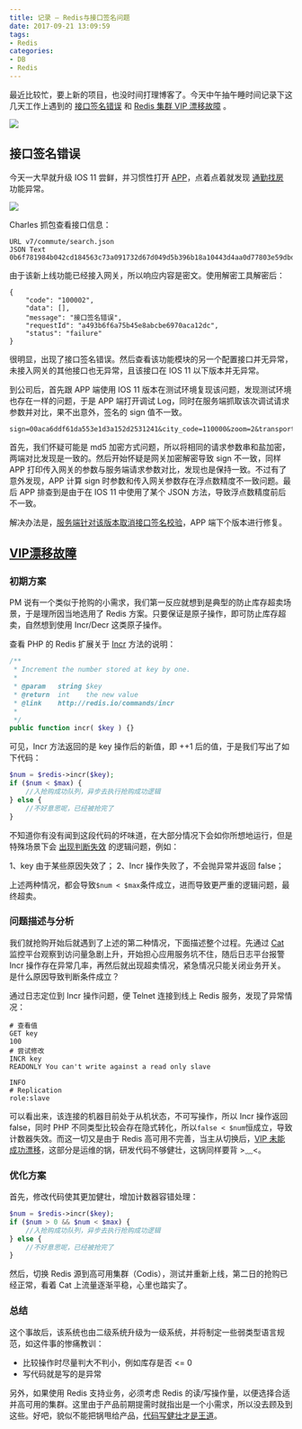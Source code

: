 ```yaml
---
title: 记录 — Redis与接口签名问题
date: 2017-09-21 13:09:59
tags:
- Redis
categories:
- DB
- Redis
---
```


最近比较忙，要上新的项目，也没时间打理博客了。今天中午抽午睡时间记录下这几天工作上遇到的 [接口签名错误]() 和 [Redis 集群 VIP 漂移故障]() 。

![](https://img2.fanhaobai.com/2017/09/record-question-1/0188ae67-31cc-464e-a986-d999f3507427.png)<!--more-->


## 接口签名错误

今天一大早就升级 IOS 11 尝鲜，并习惯性打开 [APP](https://static8.ziroom.com/card_clean)，点着点着就发现 [通勤找房]() 功能异常。

![](https://img3.fanhaobai.com/2017/09/record-question-1/5727d810-6ea5-476c-8479-bcec444805d7.jpg)

Charles 抓包查看接口信息：

```Js
URL v7/commute/search.json
JSON Text
0b6f781984b042cd184563c73a091732d67d049d5b396b18a10443d4aa0d77803e59dbdf86e902ff525e396bd95e0...
```

由于该新上线功能已经接入网关，所以响应内容是密文。使用解密工具解密后：

```Js
{
    "code": "100002",
    "data": [],
    "message": "接口签名错误",
    "requestId": "a493b6f6a75b45e8abcbe6970aca12dc",
    "status": "failure"
}
```

很明显，出现了接口签名错误。然后查看该功能模块的另一个配置接口并无异常，未接入网关的其他接口也无异常，且该接口在 IOS 11 以下版本并无异常。

到公司后，首先跟 APP 端使用 IOS 11 版本在测试环境复现该问题，发现测试环境也存在一样的问题，于是 APP 端打开调试 Log，同时在服务端抓取该次调试请求参数并对比，果不出意外，签名的 sign 值不一致。

```Js
sign=00aca6ddf61da553e1d3a152d2531241&city_code=110000&zoom=2&transport=transit&clng=116.53516158527775&minute=45&uid=0&max_lat=40.050779703285322&clat=40.038686258547742&min_lng=116.52039350058239&imei=b08572622e0b803bd72298d223febd10f782e348&min_lat=40.024114254242676&timestamp=1506155272&max_lng=116.54241877617007
```

首先，我们怀疑可能是 md5 加密方式问题，所以将相同的请求参数串和盐加密，两端对比发现是一致的。然后开始怀疑是网关加密解密导致 sign 不一致，同样 APP 打印传入网关的参数与服务端请求参数对比，发现也是保持一致。不过有了意外发现，APP 计算 sign 时参数和传入网关参数存在浮点数精度不一致问题。最后 APP 排查到是由于在 IOS 11 中使用了某个 JSON 方法，导致浮点数精度前后不一致。

解决办法是，[服务端针对该版本取消接口签名校验]()，APP 端下个版本进行修复。

## [VIP漂移故障]()

### 初期方案

PM 说有一个类似于抢购的小需求，我们第一反应就想到是典型的防止库存超卖场景，于是理所因当地选用了 Redis 方案。只要保证是原子操作，即可防止库存超卖，自然想到使用 Incr/Decr 这类原子操作。

查看 PHP 的 Redis 扩展关于 [Incr](http://redis.io/commands/incr) 方法的说明：

```PHP
/**
 * Increment the number stored at key by one.
 *
 * @param   string $key
 * @return  int    the new value
 * @link    http://redis.io/commands/incr
 *      
 */
public function incr( $key ) {}
```

可见，Incr 方法返回的是 key 操作后的新值，即 ++1 后的值，于是我们写出了如下代码：

```PHP
$num = $redis->incr($key);
if ($num < $max) {
    //入抢购成功队列，异步去执行抢购成功逻辑
} else {
    //不好意思呢，已经被抢完了
}
```

不知道你有没有闻到这段代码的坏味道，在大部分情况下会如你所想地运行，但是特殊场景下会 [出现判断失效]() 的逻辑问题，例如：

1、key 由于某些原因失效了；
2、Incr 操作失败了，不会抛异常并返回 false；

上述两种情况，都会导致`$num < $max`条件成立，进而导致更严重的逻辑问题，最终超卖。

### 问题描述与分析

我们就抢购开始后就遇到了上述的第二种情况，下面描述整个过程。先通过 [Cat](https://github.com/dianping/cat) 监控平台观察到访问量急剧上升，开始担心应用服务坑不住，随后日志平台报警 Incr 操作存在异常几率，再然后就出现超卖情况，紧急情况只能关闭业务开关。是什么原因导致判断条件成立？

通过日志定位到 Incr 操作问题，便 Telnet 连接到线上 Redis 服务，发现了异常情况：

```Shell
# 查看值
GET key
100
# 尝试修改
INCR key
READONLY You can't write against a read only slave

INFO
# Replication
role:slave
```

可以看出来，该连接的机器目前处于从机状态，不可写操作，所以 Incr 操作返回 false，同时 PHP 不同类型比较会存在隐式转化，所以`false < $num`恒成立，导致计数器失效。而这一切又是由于 Redis 高可用不完善，当主从切换后，[VIP 未能成功漂移](http://www.178linux.com/2466)，这部分是运维的锅，研发代码不够健壮，这锅同样要背 >﹏<。

### 优化方案

首先，修改代码使其更加健壮，增加计数器容错处理：

```PHP
$num = $redis->incr($key);
if ($num > 0 && $num < $max) {
    //入抢购成功队列，异步去执行抢购成功逻辑
} else {
    //不好意思呢，已经被抢完了
}
```

然后，切换 Redis 源到高可用集群（Codis），测试并重新上线，第二日的抢购已经正常，看着 Cat 上流量逐渐平稳，心里也踏实了。

### 总结

这个事故后，该系统也由二级系统升级为一级系统，并将制定一些弱类型语言规范，如这件事的惨痛教训：

* 比较操作时尽量判大不判小，例如库存是否 <= 0
* 写代码就是写的是异常

另外，如果使用 Redis 支持业务，必须考虑 Redis 的读/写操作量，以便选择合适并高可用的集群。这里由于产品前期提需时就指出是一个小需求，所以没去顾及到这些。好吧，貌似不能把锅甩给产品，[代码写健壮才是王道]()。

